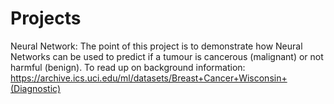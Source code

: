 # Projects

Neural Network: The point of this project is to demonstrate how Neural Networks can be used to predict if a tumour is cancerous (malignant) or not harmful (benign).
                To read up on background information: https://archive.ics.uci.edu/ml/datasets/Breast+Cancer+Wisconsin+(Diagnostic)
